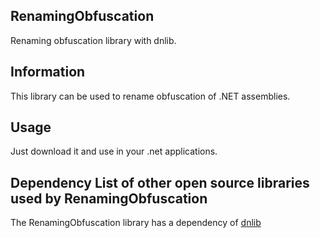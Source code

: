 ## RenamingObfuscation

Renaming obfuscation library with dnlib.

## Information

This library can be used to rename obfuscation of .NET assemblies.

## Usage
Just download it and use in your .net applications.

## Dependency  List of other open source libraries used by RenamingObfuscation
The RenamingObfuscation library has a dependency of [dnlib](https://github.com/0xd4d/dnlib)


